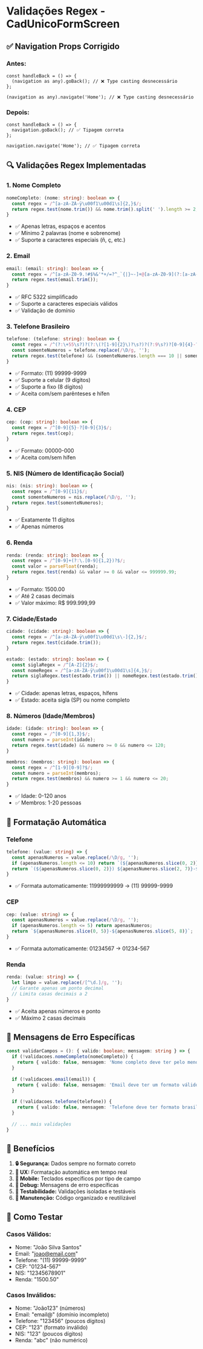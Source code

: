 # Validações Regex - CadUnicoFormScreen

## ✅ **Navigation Props Corrigido**

### **Antes:**
```tsx
const handleBack = () => {
  (navigation as any).goBack(); // ❌ Type casting desnecessário
};

(navigation as any).navigate('Home'); // ❌ Type casting desnecessário
```

### **Depois:**
```tsx
const handleBack = () => {
  navigation.goBack(); // ✅ Tipagem correta
};

navigation.navigate('Home'); // ✅ Tipagem correta
```

## 🔍 **Validações Regex Implementadas**

### **1. Nome Completo**
```typescript
nomeCompleto: (nome: string): boolean => {
  const regex = /^[a-zA-ZÀ-ÿ\u00f1\u00d1\s]{2,}$/;
  return regex.test(nome.trim()) && nome.trim().split(' ').length >= 2;
}
```
- ✅ Apenas letras, espaços e acentos
- ✅ Mínimo 2 palavras (nome e sobrenome)
- ✅ Suporte a caracteres especiais (ñ, ç, etc.)

### **2. Email**
```typescript
email: (email: string): boolean => {
  const regex = /^[a-zA-Z0-9.!#$%&'*+/=?^_`{|}~-]+@[a-zA-Z0-9](?:[a-zA-Z0-9-]{0,61}[a-zA-Z0-9])?(?:\.[a-zA-Z0-9](?:[a-zA-Z0-9-]{0,61}[a-zA-Z0-9])?)*$/;
  return regex.test(email.trim());
}
```
- ✅ RFC 5322 simplificado
- ✅ Suporte a caracteres especiais válidos
- ✅ Validação de domínio

### **3. Telefone Brasileiro**
```typescript
telefone: (telefone: string): boolean => {
  const regex = /^(?:\+55\s?)?(?:\(?[1-9]{2}\)?\s?)?(?:9\s?)?[0-9]{4}-?[0-9]{4}$/;
  const somenteNumeros = telefone.replace(/\D/g, '');
  return regex.test(telefone) && (somenteNumeros.length === 10 || somenteNumeros.length === 11);
}
```
- ✅ Formato: (11) 99999-9999
- ✅ Suporte a celular (9 dígitos)
- ✅ Suporte a fixo (8 dígitos)
- ✅ Aceita com/sem parênteses e hífen

### **4. CEP**
```typescript
cep: (cep: string): boolean => {
  const regex = /^[0-9]{5}-?[0-9]{3}$/;
  return regex.test(cep);
}
```
- ✅ Formato: 00000-000
- ✅ Aceita com/sem hífen

### **5. NIS (Número de Identificação Social)**
```typescript
nis: (nis: string): boolean => {
  const regex = /^[0-9]{11}$/;
  const somenteNumeros = nis.replace(/\D/g, '');
  return regex.test(somenteNumeros);
}
```
- ✅ Exatamente 11 dígitos
- ✅ Apenas números

### **6. Renda**
```typescript
renda: (renda: string): boolean => {
  const regex = /^[0-9]+(?:\.[0-9]{1,2})?$/;
  const valor = parseFloat(renda);
  return regex.test(renda) && valor >= 0 && valor <= 999999.99;
}
```
- ✅ Formato: 1500.00
- ✅ Até 2 casas decimais
- ✅ Valor máximo: R$ 999.999,99

### **7. Cidade/Estado**
```typescript
cidade: (cidade: string): boolean => {
  const regex = /^[a-zA-ZÀ-ÿ\u00f1\u00d1\s\-]{2,}$/;
  return regex.test(cidade.trim());
}

estado: (estado: string): boolean => {
  const siglaRegex = /^[A-Z]{2}$/;
  const nomeRegex = /^[a-zA-ZÀ-ÿ\u00f1\u00d1\s]{4,}$/;
  return siglaRegex.test(estado.trim()) || nomeRegex.test(estado.trim());
}
```
- ✅ Cidade: apenas letras, espaços, hífens
- ✅ Estado: aceita sigla (SP) ou nome completo

### **8. Números (Idade/Membros)**
```typescript
idade: (idade: string): boolean => {
  const regex = /^[0-9]{1,3}$/;
  const numero = parseInt(idade);
  return regex.test(idade) && numero >= 0 && numero <= 120;
}

membros: (membros: string): boolean => {
  const regex = /^[1-9][0-9]?$/;
  const numero = parseInt(membros);
  return regex.test(membros) && numero >= 1 && numero <= 20;
}
```
- ✅ Idade: 0-120 anos
- ✅ Membros: 1-20 pessoas

## 🎨 **Formatação Automática**

### **Telefone**
```typescript
telefone: (value: string) => {
  const apenasNumeros = value.replace(/\D/g, '');
  if (apenasNumeros.length <= 10) return `(${apenasNumeros.slice(0, 2)}) ${apenasNumeros.slice(2, 7)}-${apenasNumeros.slice(7)}`;
  return `(${apenasNumeros.slice(0, 2)}) ${apenasNumeros.slice(2, 7)}-${apenasNumeros.slice(7, 11)}`;
}
```
- ✅ Formata automaticamente: 11999999999 → (11) 99999-9999

### **CEP**
```typescript
cep: (value: string) => {
  const apenasNumeros = value.replace(/\D/g, '');
  if (apenasNumeros.length <= 5) return apenasNumeros;
  return `${apenasNumeros.slice(0, 5)}-${apenasNumeros.slice(5, 8)}`;
}
```
- ✅ Formata automaticamente: 01234567 → 01234-567

### **Renda**
```typescript
renda: (value: string) => {
  let limpo = value.replace(/[^\d.]/g, '');
  // Garante apenas um ponto decimal
  // Limita casas decimais a 2
}
```
- ✅ Aceita apenas números e ponto
- ✅ Máximo 2 casas decimais

## 📝 **Mensagens de Erro Específicas**

```typescript
const validarCampos = (): { valido: boolean; mensagem: string } => {
  if (!validacoes.nomeCompleto(nomeCompleto)) {
    return { valido: false, mensagem: 'Nome completo deve ter pelo menos nome e sobrenome, apenas letras' };
  }
  
  if (!validacoes.email(email)) {
    return { valido: false, mensagem: 'Email deve ter um formato válido (exemplo@dominio.com)' };
  }
  
  if (!validacoes.telefone(telefone)) {
    return { valido: false, mensagem: 'Telefone deve ter formato brasileiro (11) 99999-9999' };
  }
  
  // ... mais validações
}
```

## 🚀 **Benefícios**

1. **🔒 Segurança:** Dados sempre no formato correto
2. **🎨 UX:** Formatação automática em tempo real
3. **📱 Mobile:** Teclados específicos por tipo de campo
4. **🐛 Debug:** Mensagens de erro específicas
5. **🧪 Testabilidade:** Validações isoladas e testáveis
6. **🔧 Manutenção:** Código organizado e reutilizável

## 🧪 **Como Testar**

### **Casos Válidos:**
- Nome: "João Silva Santos"
- Email: "joao@email.com"
- Telefone: "(11) 99999-9999"
- CEP: "01234-567"
- NIS: "12345678901"
- Renda: "1500.50"

### **Casos Inválidos:**
- Nome: "João123" (números)
- Email: "email@" (domínio incompleto)
- Telefone: "123456" (poucos dígitos)
- CEP: "123" (formato inválido)
- NIS: "123" (poucos dígitos)
- Renda: "abc" (não numérico)
